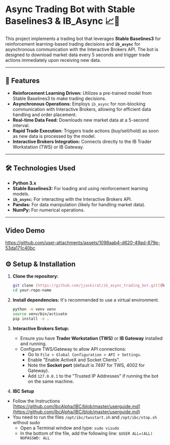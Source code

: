 # Async Trading Bot with Stable Baselines3 & IB_Async 📈🤖

This project implements a trading bot that leverages **Stable Baselines3** for reinforcement learning-based trading decisions and **`ib_async`** for asynchronous communication with the Interactive Brokers API.
The bot is designed to download market data every 5 seconds and trigger trade actions immediately upon receiving new data.

---

## 🚀 Features

* **Reinforcement Learning Driven:** Utilizes a pre-trained model from Stable Baselines3 to make trading decisions.
* **Asynchronous Operations:** Employs `ib_async` for non-blocking communication with Interactive Brokers, allowing for efficient data handling and order placement.
* **Real-time Data Feed:** Downloads new market data at a 5-second interval.
* **Rapid Trade Execution:** Triggers trade actions (buy/sell/hold) as soon as new data is processed by the model.
* **Interactive Brokers Integration:** Connects directly to the IB Trader Workstation (TWS) or IB Gateway.

---

## 🛠️ Technologies Used

* **Python 3.x**
* **Stable Baselines3:** For loading and using reinforcement learning models.
* **`ib_async`:** For interacting with the Interactive Brokers API.
* **Pandas:** For data manipulation (likely for handling market data).
* **NumPy:** For numerical operations.

---
## Video Demo
https://github.com/user-attachments/assets/1098aab4-d620-49ad-879e-53da171c40bc

## ⚙️ Setup & Installation

1.  **Clone the repository:**
    ```bash
    git clone [https://github.com/jjaskirat/ib_async_trading_bot.git](https://github.com/jjaskirat/ib_async_trading_bot.git)
    cd your-repo-name
    ```

2.  **Install dependencies:**
    It's recommended to use a virtual environment.
    ```bash
    python -m venv venv
    source venv/bin/activate
    pip install -e .
    ```

3.  **Interactive Brokers Setup:**
    * Ensure you have **Trader Workstation (TWS)** or **IB Gateway** installed and running.
    * Configure TWS/Gateway to allow API connections:
        * Go to `File > Global Configuration > API > Settings`.
        * Enable "Enable ActiveX and Socket Clients".
        * Note the **Socket port** (default is 7497 for TWS, 4002 for Gateway).
        * Add `127.0.0.1` to the "Trusted IP Addresses" if running the bot on the same machine.
     
4.  **IBC Setup**
   * Follow the Instructions [https://github.com/IbcAlpha/IBC/blob/master/userguide.md](https://github.com/IbcAlpha/IBC/blob/master/userguide.md)
   * You need to run the files `/opt/ibc/twsstart.sh` and `/opt/ibc/stop.sh` without sudo
       * Open a Terminal window and type: `sudo visudo`
       * In the bottom of the file, add the following line: `$USER ALL=(ALL) NOPASSWD: ALL`

